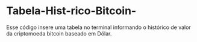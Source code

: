 # Tabela-Hist-rico-Bitcoin-
Esse código insere uma tabela no terminal informando o histórico de valor da criptomoeda bitcoin baseado em Dólar.
